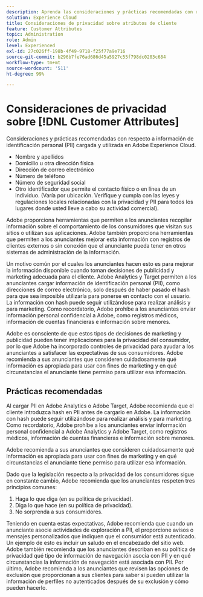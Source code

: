 ```yaml
---
description: Aprenda las consideraciones y prácticas recomendadas con respecto a la información de identificación personal (PII) cargada y utilizada en Adobe Experience Cloud.
solution: Experience Cloud
title: Consideraciones de privacidad sobre atributos de cliente
feature: Customer Attributes
topic: Administration
role: Admin
level: Experienced
exl-id: 27c026ff-198b-4f49-9718-f25f77a9e716
source-git-commit: b296b7fe76ad686d45a5927c55f798dc0203c684
workflow-type: tm+mt
source-wordcount: '511'
ht-degree: 99%

---
```


# Consideraciones de privacidad sobre [!DNL Customer Attributes]

Consideraciones y prácticas recomendadas con respecto a información de identificación personal (PII) cargada y utilizada en Adobe Experience Cloud.

* Nombre y apellidos
* Domicilio u otra dirección física
* Dirección de correo electrónico
* Número de teléfono
* Número de seguridad social
* Otro identificador que permite el contacto físico o en línea de un individuo. (Varía por ubicación. Verifique y cumpla con las leyes y regulaciones locales relacionadas con la privacidad y PII para todos los lugares donde usted lleve a cabo su actividad comercial).

Adobe proporciona herramientas que permiten a los anunciantes recopilar información sobre el comportamiento de los consumidores que visitan sus sitios o utilizan sus aplicaciones. Adobe también proporciona herramientas que permiten a los anunciantes mejorar esta información con registros de clientes externos o sin conexión que el anunciante pueda tener en otros sistemas de administración de la información.

Un motivo común por el cuales los anunciantes hacen esto es para mejorar la información disponible cuando toman decisiones de publicidad y marketing adecuada para el cliente. Adobe Analytics y Target permiten a los anunciantes cargar información de identificación personal (PII), como direcciones de correo electrónico, solo después de haber pasado el hash para que sea imposible utilizarla para ponerse en contacto con el usuario. La información con hash puede seguir utilizándose para realizar análisis y para marketing. Como recordatorio, Adobe prohíbe a los anunciantes enviar información personal confidencial a Adobe, como registros médicos, información de cuentas financieras e información sobre menores.

Adobe es consciente de que estos tipos de decisiones de marketing y publicidad pueden tener implicaciones para la privacidad del consumidor, por lo que Adobe ha incorporado controles de privacidad para ayudar a los anunciantes a satisfacer las expectativas de sus consumidores. Adobe recomienda a sus anunciantes que consideren cuidadosamente qué información es apropiada para usar con fines de marketing y en qué circunstancias el anunciante tiene permiso para utilizar esa información.

## Prácticas recomendadas

Al cargar PII en Adobe Analytics o Adobe Target, Adobe recomienda que el cliente introduzca hash en PII antes de cargarlo en Adobe. La información con hash puede seguir utilizándose para realizar análisis y para marketing. Como recordatorio, Adobe prohíbe a los anunciantes enviar información personal confidencial a Adobe Analytics y Adobe Target, como registros médicos, información de cuentas financieras e información sobre menores.

Adobe recomienda a sus anunciantes que consideren cuidadosamente qué información es apropiada para usar con fines de marketing y en qué circunstancias el anunciante tiene permiso para utilizar esa información.

Dado que la legislación respecto a la privacidad de los consumidores sigue en constante cambio, Adobe recomienda que los anunciantes respeten tres principios comunes:

1. Haga lo que diga (en su política de privacidad).
1. Diga lo que hace (en su política de privacidad).
1. No sorprenda a sus consumidores.

Teniendo en cuenta estas expectativas, Adobe recomienda que cuando un anunciante asocie actividades de exploración a PII, el proporcione avisos o mensajes personalizados que indiquen que el consumidor está autenticado. Un ejemplo de esto es incluir un saludo en el encabezado del sitio web. Adobe también recomienda que los anunciantes describan en su política de privacidad qué tipo de información de navegación asocia con PII y en qué circunstancias la información de navegación está asociada con PII. Por último, Adobe recomienda a los anunciantes que revisen las opciones de exclusión que proporcionan a sus clientes para saber si pueden utilizar la información de perfiles no autenticados después de su exclusión y cómo pueden hacerlo.
